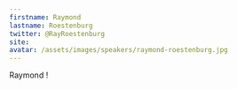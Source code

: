 ```yaml
---
firstname: Raymond
lastname: Roestenburg
twitter: @RayRoestenburg
site: 
avatar: /assets/images/speakers/raymond-roestenburg.jpg
---
```


Raymond !
